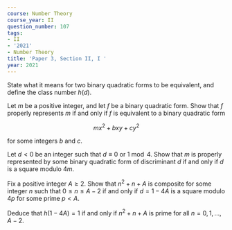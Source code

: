 ```yaml
---
course: Number Theory
course_year: II
question_number: 107
tags:
- II
- '2021'
- Number Theory
title: 'Paper 3, Section II, I '
year: 2021
---
```




State what it means for two binary quadratic forms to be equivalent, and define the class number $h(d)$.

Let $m$ be a positive integer, and let $f$ be a binary quadratic form. Show that $f$ properly represents $m$ if and only if $f$ is equivalent to a binary quadratic form

$$m x^{2}+b x y+c y^{2}$$

for some integers $b$ and $c$.

Let $d<0$ be an integer such that $d \equiv 0$ or $1 \bmod 4$. Show that $m$ is properly represented by some binary quadratic form of discriminant $d$ if and only if $d$ is a square modulo $4 m$.

Fix a positive integer $A \geqslant 2$. Show that $n^{2}+n+A$ is composite for some integer $n$ such that $0 \leqslant n \leqslant A-2$ if and only if $d=1-4 A$ is a square modulo $4 p$ for some prime $p<A$.

Deduce that $h(1-4 A)=1$ if and only if $n^{2}+n+A$ is prime for all $n=0,1, \ldots, A-2$.